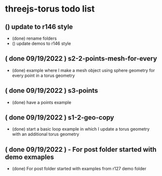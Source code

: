 # threejs-torus todo list

## () update to r146 style
* (done) rename folders
* () update demos to r146 style

## ( done 09/19/2022 ) s2-2-points-mesh-for-every
* (done) example where I make a mesh object using sphere geometry for every point in a torus geometry

## ( done 09/19/2022 ) s3-points
* (done) have a points example

## ( done 09/19/2022 ) s1-2-geo-copy
* (done) start a basic loop example in which I update a torus geometry with an additional torus geometry

## ( done 09/19/2022 ) - For post folder started with demo exmaples
* (done) For post folder started with examples from r127 demo folder
